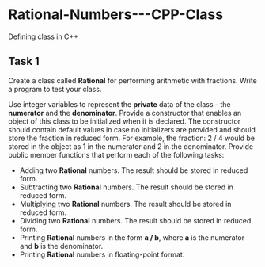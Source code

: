 # Rational-Numbers---CPP-Class
Defining class in C++

## Task 1
Create a class called **Rational** for performing arithmetic with fractions. Write a program to test your class.

Use integer variables to represent the **private** data of the class - the **numerator** and the **denominator**. Provide a constructor that enables an object of this class to be initialized when it is declared. The constructor should contain default values in case no initializers are provided and should store the fraction in reduced form. For example, the fraction: 2 / 4 would be stored in the object as 1 in the numerator and 2 in the denominator. Provide public member functions that perform each of the following tasks:
  * Adding two **Rational** numbers. The result should be stored in reduced form.
  * Subtracting two **Rational** numbers. The result should be stored in reduced form.
  * Multiplying two **Rational** numbers. The result should be stored in reduced form.
  * Dividing two **Rational** numbers. The result should be stored in reduced form.
  * Printing **Rational** numbers in the form **a / b**, where **a** is the numerator and **b** is the denominator.
  * Printing **Rational** numbers in floating-point format.
